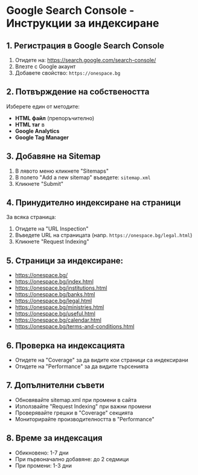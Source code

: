 # Google Search Console - Инструкции за индексиране

## 1. Регистрация в Google Search Console
1. Отидете на: https://search.google.com/search-console/
2. Влезте с Google акаунт
3. Добавете свойство: `https://onespace.bg`

## 2. Потвърждение на собствеността
Изберете един от методите:
- **HTML файл** (препоръчително)
- **HTML таг** в <head>
- **Google Analytics**
- **Google Tag Manager**

## 3. Добавяне на Sitemap
1. В лявото меню кликнете "Sitemaps"
2. В полето "Add a new sitemap" въведете: `sitemap.xml`
3. Кликнете "Submit"

## 4. Принудително индексиране на страници
За всяка страница:
1. Отидете на "URL Inspection"
2. Въведете URL на страницата (напр. `https://onespace.bg/legal.html`)
3. Кликнете "Request Indexing"

## 5. Страници за индексиране:
- https://onespace.bg/
- https://onespace.bg/index.html
- https://onespace.bg/institutions.html
- https://onespace.bg/banks.html
- https://onespace.bg/legal.html
- https://onespace.bg/ministries.html
- https://onespace.bg/useful.html
- https://onespace.bg/calendar.html
- https://onespace.bg/terms-and-conditions.html

## 6. Проверка на индексацията
- Отидете на "Coverage" за да видите кои страници са индексирани
- Отидете на "Performance" за да видите търсенията

## 7. Допълнителни съвети
- Обновявайте sitemap.xml при промени в сайта
- Използвайте "Request Indexing" при важни промени
- Проверявайте грешки в "Coverage" секцията
- Мониторирайте производителността в "Performance"

## 8. Време за индексация
- Обикновено: 1-7 дни
- При първоначално добавяне: до 2 седмици
- При промени: 1-3 дни
